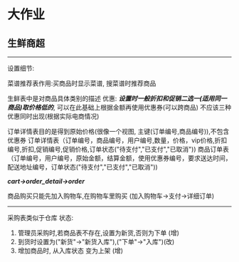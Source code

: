 # 大作业

## 生鲜商超

------
设置细节:

菜谱推荐表作用:买商品时显示菜谱, 搜菜谱时推荐商品

生鲜表中是对商品具体类别的描述 
优惠: ***设置时一般折扣和促销二选一(适用同一商品)取价格低的***, 可以在此基础上根据金额再使用优惠券(可以跨商品)
不应该三种优惠同时出现(根据实际电商情况)

订单详情表目的是得到原始价格(很像一个视图, 主键(订单编号,商品编号)),不包含优惠券
订单详情表（订单编号，商品编号，用户编号,数量，价格，vip价格,折扣编号,折扣,促销编号,促销价格,订单状态("待支付","已支付","已取消"))
商品订单表（订单编号，用户编号，原始金额，结算金额，使用优惠券编号，要求送达时间，配送地址编号，订单状态("待支付","已支付","已取消"))

***cart->order_detail->order***

商品购买只能先加入购物车,在购物车里购买
(加入购物车->支付->详细订单)


------

采购表类似于仓库  状态:
1. 管理员采购时,若商品表不存在,设置为新货,否则为下单 (增) 
2. 到货时设置为("新货"->"新货入库"),("下单"->"入库")(改)
3. 增加商品时,  从入库状态 变为上架                (增)

